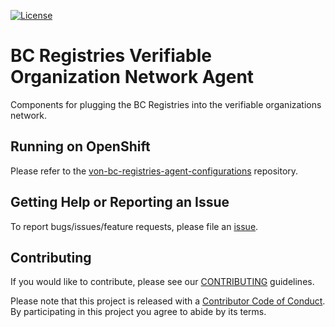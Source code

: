 [![License](https://img.shields.io/badge/License-Apache%202.0-blue.svg)](LICENSE)

# BC Registries Verifiable Organization Network Agent

Components for plugging the BC Registries into the verifiable organizations network.

## Running on OpenShift

Please refer to the [von-bc-registries-agent-configurations](https://github.com/bcgov/von-bc-registries-agent-configurations) repository.

## Getting Help or Reporting an Issue

To report bugs/issues/feature requests, please file an [issue](../../issues).

## Contributing

If you would like to contribute, please see our [CONTRIBUTING](./CONTRIBUTING.md) guidelines.

Please note that this project is released with a [Contributor Code of Conduct](./CODE_OF_CONDUCT.md). 
By participating in this project you agree to abide by its terms.